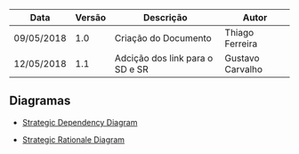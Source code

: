 |Data|Versão|Descrição|Autor|
|----|------|---------|-----|
|09/05/2018|1.0|Criação do Documento|Thiago Ferreira|
|12/05/2018|1.1|Adcição dos link para o SD e SR|Gustavo Carvalho|

## Diagramas

* [Strategic Dependency Diagram](Strategic-Dependency)

* [Strategic Rationale Diagram](Strategic-Rationale)